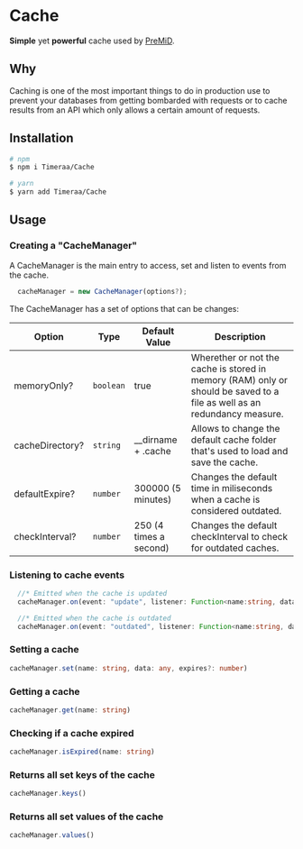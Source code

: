 # Cache

**Simple** yet **powerful** cache used by [PreMiD](https://premid.app).

## Why

Caching is one of the most important things to do in production use to prevent your databases from getting bombarded with requests or to cache results from an API which only allows a certain amount of requests.

## Installation

```bash
# npm
$ npm i Timeraa/Cache

# yarn
$ yarn add Timeraa/Cache
```

## Usage

### Creating a "CacheManager"

A CacheManager is the main entry to access, set and listen to events from the cache.

```TypeScript
  cacheManager = new CacheManager(options?);
```

The CacheManager has a set of options that can be changes:

| Option          | Type      | Default Value          | Description                                                                                                              |
| --------------- | --------- | ---------------------- | ------------------------------------------------------------------------------------------------------------------------ |
| memoryOnly?     | `boolean` | true                   | Wherether or not the cache is stored in memory (RAM) only or should be saved to a file as well as an redundancy measure. |
| cacheDirectory? | `string`  | \_\_dirname + .cache   | Allows to change the default cache folder that's used to load and save the cache.                                        |
| defaultExpire?  | `number`  | 300000 (5 minutes)     | Changes the default time in miliseconds when a cache is considered outdated.                                             |
| checkInterval?  | `number`  | 250 (4 times a second) | Changes the default checkInterval to check for outdated caches.                                                          |

### Listening to cache events

```TypeScript
  //* Emitted when the cache is updated
  cacheManager.on(event: "update", listener: Function<name:string, data:any>)

  //* Emitted when the cache is outdated
  cacheManager.on(event: "outdated", listener: Function<name:string, data:any>)
```

### Setting a cache

```TypeScript
cacheManager.set(name: string, data: any, expires?: number)
```

### Getting a cache

```TypeScript
cacheManager.get(name: string)
```

### Checking if a cache expired

```TypeScript
cacheManager.isExpired(name: string)
```

### Returns all set keys of the cache

```TypeScript
cacheManager.keys()
```

### Returns all set values of the cache

```TypeScript
cacheManager.values()
```

